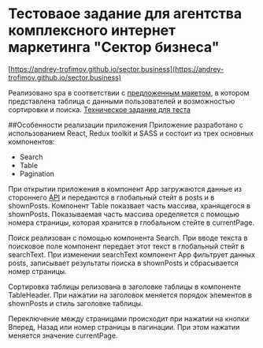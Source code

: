 # Тестоваое задание для агентства комплексного интернет маркетинга "Сектор бизнеса"

[https://andrey-trofimov.github.io/sector.business](https://andrey-trofimov.github.io/sector.business)

Реализовано spa в соответствии с [предложенным макетом](https://www.figma.com/file/amcWeZhjaZ0eSyYiSNG6vN/%D0%9C%D0%B0%D0%BA%D0%B5%D1%82-%D1%82%D0%B0%D0%B1%D0%BB%D0%B8%D1%86%D1%8B?node-id=0%3A1), в котором представлена таблица с данными пользователей и возможностью сортировки и поиска.
[Техническое задание для теста](https://docs.google.com/document/d/1c3O9IfSIb_LLWFGH13_P-EKgfth6-crahUTDC5qOqAg/edit#heading=h.cq1jncb1nlw0)

##Особенности реализации приложения
Приложение разработано с использованием React, Redux toolkit и SASS и состоит из трех основных компонентов:

- Search
- Table
- Pagination

При открытии приложения в компонент App загружаются данные из стороннего [API](https://jsonplaceholder.typicode.com/posts) и передаются в глобальный стейт в posts и в shownPosts. Компонент Table показвает часть массива, хранящегося в shownPosts. Показываемая часть массива оределяется с помощью номера страницы, которая хранится в глобальном стейте в currentPage.

Поиск реализован с помощью компонента Search. При вводе текста в поисковое поле компонент передает этот текст в глобальный стейт в searchText. При изменении searchText компонент App фильтрует данных posts, записывает результаты поиска в shownPosts и сбрасывается номер страницы.

Сортировка таблицы релизована в заголовке таблицы в компоненте TableHeader. При нажатии на заголовок меняется порядок элементов в shownPosts и стиль заголовке таблицы.

Переключение между страницами происходит при нажатии на кнопки Вперед, Назад или номер страницы в пагинации. При этом нажатии меняется значение currentPage.
